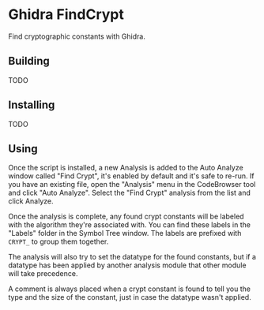 # Ghidra FindCrypt

Find cryptographic constants with Ghidra.

## Building

TODO

## Installing

TODO

## Using

Once the script is installed, a new Analysis is added to the Auto Analyze window
called "Find Crypt", it's enabled by default and it's safe to re-run. If you have
an existing file, open the "Analysis" menu in the CodeBrowser tool and click
"Auto Analyze". Select the "Find Crypt" analysis from the list and click Analyze.

Once the analysis is complete, any found crypt constants will be labeled with
the algorithm they're associated with. You can find these labels in the "Labels"
folder in the Symbol Tree window. The labels are prefixed with `CRYPT_` to group
them together.

The analysis will also try to set the datatype for the found constants, but if
a datatype has been applied by another analysis module that other module will
take precedence.

A comment is always placed when a crypt constant is found to tell you the type
and the size of the constant, just in case the datatype wasn't applied.
